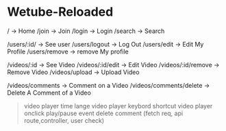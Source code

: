 # Wetube-Reloaded

/ -> Home
/join -> Join
/login -> Login
/search -> Search

/users/:id/ -> See user
/users/logout -> Log Out
/users/edit -> Edit My Profile
/users/remove -> remove My profile

/videos/:id -> See Video
/videos/:id/edit -> Edit Video
/videos/:id/remove -> Remove Video
/videos/upload -> Upload Video

/videos/comments -> Comment on a Video
/videos/comments/delete -> Delete A Comment of a Video

> video player time lange
> video player keybord shortcut
> video player onclick play/pause event
> delete comment (fetch req, api route,controller, user check)
